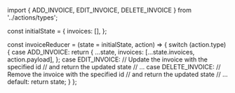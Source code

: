
import { ADD_INVOICE, EDIT_INVOICE, DELETE_INVOICE } from '../actions/types';

const initialState = {
  invoices: [],
};

const invoiceReducer = (state = initialState, action) => {
  switch (action.type) {
    case ADD_INVOICE:
      return {
        ...state,
        invoices: [...state.invoices, action.payload],
      };
    case EDIT_INVOICE:
      // Update the invoice with the specified id
      // and return the updated state
      // ...
    case DELETE_INVOICE:
      // Remove the invoice with the specified id
      // and return the updated state
      // ...
    default:
      return state;
  }
};



